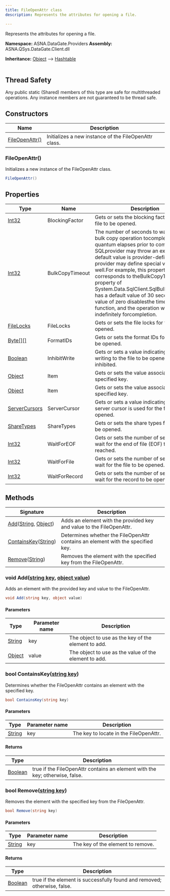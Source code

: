 ```yaml
---
title: FileOpenAttr class
description: Represents the attributes for opening a file.

---
```


Represents the attributes for opening a file.

**Namespace:** ASNA.DataGate.Providers
**Assembly:** ASNA.QSys.DataGate.Client.dll

**Inheritance:** [Object](https://docs.microsoft.com/en-us/dotnet/api/system.object) --> [Hashtable](https://learn.microsoft.com/en-us/dotnet/api/system.collections.hashtable?view=net-8.0)
<br>
<br>
## Thread Safety

Any public static (Shared) members of this type are safe for multithreaded operations. Any instance members are not guaranteed to be thread safe.



## Constructors

| Name | Description |
| --- | --- |
| [FileOpenAttr()](#fileopenattr) | Initializes a new instance of the FileOpenAttr class.

### FileOpenAttr()

Initializes a new instance of the FileOpenAttr class.

```cs
FileOpenAttr()
```

## Properties

| Type | Name | Description
| --- | --- | --- 
| [Int32](https://learn.microsoft.com/en-us/dotnet/csharp/language-reference/builtin-types/integral-numeric-types) | BlockingFactor | Gets or sets the blocking factor for the file to be opened. |
| [Int32](https://learn.microsoft.com/en-us/dotnet/csharp/language-reference/builtin-types/integral-numeric-types) | BulkCopyTimeout | The number of seconds to wait for a SQL bulk copy operation tocomplete.  If this quantum elapses prior to completion, the SQLprovider may throw an exception.  The default value is provider-defined.  The provider may define special values as well.For example, this property directly corresponds to theBulkCopyTimeout property of System.Data.SqlClient.SqlBulkCopy,which has a default value of 30 seconds.  A value of zero disablesthe timeout function, and the operation waits indefinitely forcompletion. |
| [FileLocks](/reference/datagate/datagate-common/file-locks.html) | FileLocks | Gets or sets the file locks for the file to be opened. |
| [Byte\[\]\[\]](https://docs.microsoft.com/en-us/dotnet/api/system.byte) | FormatIDs | Gets or sets the format IDs for the file to be opened. |
| [Boolean](https://docs.microsoft.com/en-us/dotnet/api/system.boolean) | InhibitWrite | Gets or sets a value indicating whether writing to the file to be opened is inhibited. |
| [Object](https://docs.microsoft.com/en-us/dotnet/api/system.object) | Item | Gets or sets the value associated with the specified key. |
| [Object](https://docs.microsoft.com/en-us/dotnet/api/system.object) | Item | Gets or sets the value associated with the specified key. |
| [ServerCursors](/reference/datagate/datagate-common/server-cursors.html) | ServerCursor | Gets or sets a value indicating whether a server cursor is used for the file to be opened. |
| [ShareTypes](/reference/datagate/datagate-common/share-types.html) | ShareTypes | Gets or sets the share types for the file to be opened. |
| [Int32](https://learn.microsoft.com/en-us/dotnet/csharp/language-reference/builtin-types/integral-numeric-types) | WaitForEOF | Gets or sets the number of seconds to wait for the end of file (EOF) to be reached. |
| [Int32](https://learn.microsoft.com/en-us/dotnet/csharp/language-reference/builtin-types/integral-numeric-types) | WaitForFile | Gets or sets the number of seconds to wait for the file to be opened. |
| [Int32](https://learn.microsoft.com/en-us/dotnet/csharp/language-reference/builtin-types/integral-numeric-types) | WaitForRecord | Gets or sets the number of seconds to wait for the record to be opened. |

## Methods

| Signature | Description |
| --- | --- |
| [Add](#void-addstring-key-object-value)([String](https://docs.microsoft.com/en-us/dotnet/api/system.string), [Object](https://docs.microsoft.com/en-us/dotnet/api/system.object)) | Adds an element with the provided key and value to the FileOpenAttr.
| [ContainsKey](#bool-containskeystring-key)([String](https://docs.microsoft.com/en-us/dotnet/api/system.string)) | Determines whether the FileOpenAttr contains an element with the specified key.
| [Remove](#bool-removestring-key)([String](https://docs.microsoft.com/en-us/dotnet/api/system.string)) | Removes the element with the specified key from the FileOpenAttr.

### void Add([string key](https://learn.microsoft.com/en-us/dotnet/api/system.string?view=net-8.0), [object value](https://docs.microsoft.com/en-us/dotnet/api/system.object))

Adds an element with the provided key and value to the FileOpenAttr.

```cs
void Add(string key, object value)
```

#### Parameters

| Type | Parameter name | Description
| --- | --- | ---
| [String](https://docs.microsoft.com/en-us/dotnet/api/system.string) | key | The object to use as the key of the element to add.
| [Object](https://docs.microsoft.com/en-us/dotnet/api/system.object) | value | The object to use as the value of the element to add.

### bool ContainsKey([string key](https://learn.microsoft.com/en-us/dotnet/api/system.string?view=net-8.0))

Determines whether the FileOpenAttr contains an element with the specified key.

```cs
bool ContainsKey(string key)
```

#### Parameters

| Type | Parameter name | Description
| --- | --- | ---
| [String](https://docs.microsoft.com/en-us/dotnet/api/system.string) | key | The key to locate in the FileOpenAttr.

#### Returns

| Type | Description
| --- | ---
| [Boolean](https://docs.microsoft.com/en-us/dotnet/api/system.boolean) | true if the FileOpenAttr contains an element with the key; otherwise, false.

### bool Remove([string key](https://learn.microsoft.com/en-us/dotnet/api/system.string?view=net-8.0))

Removes the element with the specified key from the FileOpenAttr.

```cs
bool Remove(string key)
```

#### Parameters

| Type | Parameter name | Description
| --- | --- | ---
| [String](https://docs.microsoft.com/en-us/dotnet/api/system.string) | key | The key of the element to remove.

#### Returns

| Type | Description
| --- | ---
| [Boolean](https://docs.microsoft.com/en-us/dotnet/api/system.boolean) | true if the element is successfully found and removed; otherwise, false.
